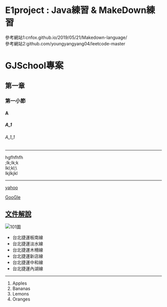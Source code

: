 # E1project : Java練習 & MakeDown練習<br>
參考網站1:cnfox.github.io/2019/05/21/Makedown-language/ <br>
參考網站2:github.com/youngyangyang04/leetcode-master
# GJSchool專案
## 第一章
### 第一小節
#### A
##### A_1
###### A_1_1
<hr>
   hgfhfhfh<br>
   ;lk;lk;k<br>
   lkl;kl;\<br>
   lkjlkjkl<br>
<hr>

[yahoo](http://tw.yahoo.com)

[GooGle](http://www.google.com) <br>
## [文件解說](blog/index.html) 
![101圖](pic/101.jpg)

<ul type="disk">
<li>台北捷運板南線</li>
<li>台北捷運淡水線</li>
<li>台北捷運木柵線</li>
<li>台北捷運新店線</li>
<li>台北捷運中和線</li>
<li>台北捷運內湖線</li>
</ul>

<hr>
<ol type="1">
<li>Apples</li>
<li>Bananas</li>
<li>Lemons</li>
<li>Oranges</li>
</ol>
